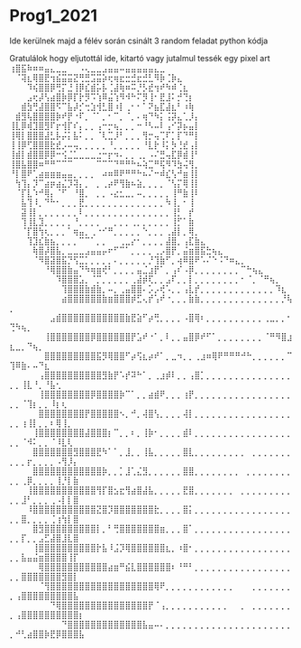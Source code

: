 # Prog1_2021

Ide kerülnek majd a félév során csinált 3 random feladat python kódja






















































































































































































































































Gratulálok hogy eljutottál ide, kitartó vagy jutalmul tessék egy pixel art
⢰⣿⣯⠷⠶⠶⣤⣄⣀⣀⠀⠀⠠⢄⣀⣀⣠⣤⣤⠤⣤⣤⣤⣤⣤⣄⣀
⠀⠈⢽⣆⢿⣿⣟⢲⣮⣭⣭⣝⢛⣛⣩⣭⡵⢖⢶⣖⣒⣚⣖⣚⣃⠻⡷⢈⡷⣄
⠀⠀⠀⠹⢮⣿⣿⡿⢛⡍⣘⢸⡿⣎⣾⡥⡧⢈⣼⢷⠶⠭⡘⡣⣞⢲⠞⠳⠾⢈⣆
⠀⠀⠀⣠⢖⡼⢣⣴⣿⡷⡿⡏⡗⡻⠩⢱⠿⣬⢱⠻⠺⠓⠍⡻⢸⠂⣟⣸⠅⡚⢙⡆
⠀⠀⣾⣳⢛⣼⣿⣿⠫⠉⣧⡼⡊⢒⣱⢺⣃⣿⠰⡇⢀⠂⠂⠁⠝⣦⣏⣼⣆⠃⠰⢷
⠀⣾⣻⢧⣿⣿⣿⣿⡷⠞⡟⠐⠏⡀⠈⠁⡀⠂⠉⡀⠈⡀⠄⢶⠙⠳⡅⢨⡽⣄⢁⡸⡄
⢸⣇⡿⢾⣹⣿⣻⠏⡖⢺⡏⠎⡄⡀⡀⢠⠒⡒⢦⡀⡀⡀⠒⠘⠣⠤⠇⢠⠊⡽⡦⣤⡇
⢸⢿⡇⣿⣿⣿⣼⣃⡧⡬⡅⣧⠅⡀⡀⠈⢇⣉⡸⠃⡀⡀⡀⢻⡒⢤⢉⠏⡁⡏⠙⠛⡇
⢸⢸⡿⢋⣿⣿⣿⣗⣞⡠⠤⢤⡀⡀⡀⡀⡀⠘⡀⡀⡀⡀⡀⠘⣇⡗⠸⡅⡳⢘⣞⢠⡇
⢸⣾⡇⣾⣿⣿⡿⡿⠒⢪⣈⣁⣀⣀⣀⣐⠒⡖⠲⠄⡀⡀⢀⡀⠠⠌⣛⢤⣏⡿⣾⢸⠃
⢸⣿⣧⣿⣿⠶⠛⠛⠉⠉⠉⠀⠀⠀⠀⠉⠉⠉⠙⠛⠛⠓⠦⢵⣉⠛⢯⠻⠹⣳⢬⢻⡀
⠘⡇⣿⠟⢁⣴⣶⣶⣶⣤⣤⡀⡀⡀⡀⠀⠴⠶⠿⠟⠛⠛⠓⠦⠌⠒⠾⣎⢣⠚⣶⢸⡇
⠀⢳⢹⡄⡹⠉⣴⡶⣴⣌⡹⢽⡄⡀⠀⡀⢀⡴⠟⢻⣷⠦⣵⡀⡀⡀⡀⠈⢣⡍⢿⢸⡇
⠀⠈⡏⣇⠱⠚⢿⡄⠈⠋⠀⠘⣿⡀⠀⡀⡀⠠⣔⣂⣀⡀⠤⡀⡀⡀⡀⡀⢸⠛⣷⢸⠇
⠀⠀⣧⢹⠸⡀⠙⠓⠂⡀⡀⡀⣟⡀⡀⡀⡀⡀⡀⡀⡀⡀⡀⡀⡀⡀⡀⠳⢸⡀⠂⢸
⠀⠀⣽⢸⡇⡀⡀⡀⡀⡀⡀⡀⠇⡀⡀⡀⡀⡀⡀⡀⡀⡀⡀⡀⡀⡀⡀⡀⢸⡃⠀⡞
⠀⠀⢹⢸⣇⣹⡀⡀⡀⡀⡀⠘⡀⡀⡀⡀⠀⠀⡀⡀⡀⢀⡀⡀⡀⡀⡀⡀⢸⡋⠁⣷
⠀⠀⠈⡏⣿⢳⢆⡀⡀⡀⠁⢶⣤⡀⢀⠐⠊⠛⡀⡀⡀⡀⡀⠑⡀⡀⡀⢀⣼⡇⡀⢿⡀
⠀⠀⠀⢹⣹⣎⣷⣦⡀⡀⡀⡀⠉⠉⠁⡀⡀⠀⠀⢀⣀⡔⠂⡀⡀⡀⡀⣼⣿⡀⢠⣏⣷⣄
⠀⠀⠀⠀⢷⣿⡼⣿⣧⡀⣀⣀⣀⣠⣤⣤⡤⠖⠋⠉⠁⡀⡀⡀⡀⢀⡠⣿⡟⡀⣬⣶⣿⣯⣓⢦⣄
⠀⠀⠀⠀⠈⠻⣿⣽⣿⣯⡙⢫⣉⡁⡀⡀⡀⡀⠄⡀⡀⡀⡀⡀⡘⢹⣷⠋⡀⢴⠿⣿⠟⠡⠌⠑⠨⠙⠶⣄⡀
⠀⠀⠀⠀⠀⠀⠘⢿⣿⣿⣷⣤⠙⠳⢶⣶⢞⠃⡀⡀⡀⡀⣤⣈⣰⡟⠁⡀⢠⠎⠠⡿⡀⡀⡀⡀⡀⡀⡀⡀⠉⠓⢦⣄
⠀⠀⠀⠀⠀⠀⠀⠀⠹⣿⣿⣿⣡⡀⠈⡉⡀⡀⡀⡀⡀⢀⣼⡾⢏⡀⡀⣠⠏⡀⡀⡇⡀⡀⡀⡀⡀⡀⡀⡀⠂⠈⡀⠈⠛⢦⡀
⠀⠀⠀⠀⠀⠀⠀⠀⠀⢹⣿⣿⣿⣷⣾⣷⡀⠤⡀⢀⣤⣿⣿⠄⡡⡠⢞⠡⡀⡀⢠⣇⡞⡀⡀⡀⡀⡀⡀⡀⡀⡀⡀⡀⡀⡀⠹⣆
⠀⠀⠀⠀⠀⠀⠀⠀⠀⣴⣿⣿⣿⣿⣿⣿⣷⣶⣿⣿⣿⡾⣋⢄⡞⢡⠞⠐⡀⡀⡀⣷⣷⡀⡀⡀⡀⡀⡀⡀⡀⡀⡀⡀⡀⡀⡀⡘⢧⡀
⠀⠀⠀⠀⠀⠀⠀⣠⣾⣿⣿⣿⣿⣿⣿⣿⣿⣿⣿⣿⣷⣟⣵⠋⡴⢛⡀⡀⡀⡀⠠⣿⢿⠆⡀⡀⡀⡀⡀⡀⡀⡀⡀⡀⢀⣀⡀⡀⠂⢙⠳⢦⡀
⠀⠀⠀⠀⠀⠀⢸⣿⣿⣿⣿⣿⣿⣿⡿⣿⣿⣿⣿⣿⣿⡟⣡⠞⠐⠁⡀⠇⡀⡀⣤⣿⡿⠞⠋⠁⡀⡀⡀⡀⡀⡀⡀⡀⠈⠛⠻⣿⣰⣆⣀⡀⠙⢦⡀
⠀⠀⠀⠀⠀⠀⣿⣿⣿⣿⣿⣿⣿⣿⣿⣯⡻⢿⣿⣿⠋⡴⢫⣆⡴⠞⠁⡀⣀⠲⡀⡀⢀⣰⠶⢿⠟⠛⠛⠛⠚⠓⡀⡀⡀⡀⡀⡀⠉⢹⠿⣷⠄⠤⠙⣆
⠀⠀⠀⠀⠀⢠⣿⣿⣿⣿⣿⣿⣿⣿⣿⣿⣻⣷⡟⠡⡞⠽⠓⠁⡀⢀⣰⡾⠇⡀⡀⢠⣿⡁⡀⡀⡀⡀⡀⡀⡀⡀⡀⡀⡀⡀⡀⡀⡀⡀⡀⢸⣇⠘⡀⠘⣧⢂
⠀⠀⠀⠀⠀⢸⣿⣿⣿⣿⣿⣿⣿⣿⡿⣿⣿⣿⣿⡷⠉⠁⡀⡀⣴⣾⠟⡀⡀⡀⢰⡟⡀⡀⡀⡀⡀⡀⡀⡀⡀⡀⡀⡀⡀⡀⡀⡀⡀⡀⡀⠈⢹⡆⡀⡀⠸⡆⢆
⠀⠀⠀⠀⠀⣿⣿⣿⣿⣿⣿⣿⣿⡟⣿⣿⣿⣿⣿⠢⡀⠚⡀⢼⣿⢣⡀⡀⡀⡀⢼⡇⡀⡀⡀⡀⡀⡀⡀⡀⡀⡀⡀⡀⡀⡀⡀⡀⡀⡀⡀⢰⢸⡇⡀⡀⠆⢿⢸⡀
⠀⠀⠀⠀⢸⣿⣿⣿⣿⣿⣿⣿⣿⣼⣿⣿⣿⡆⠉⡀⡀⠆⡀⢸⡷⠂⡀⡀⡀⡀⣾⠇⡀⡀⡀⡀⡀⡀⡀⡀⡀⡀⡀⡀⡀⡀⡀⡀⡀⡀⡀⠈⠺⠅⡀⡀⠈⠸⣇⢇
⠀⠀⠀⠀⣿⣿⣿⣿⣿⣿⣿⣻⣿⣿⣿⣟⠳⠁⠁⡀⣸⡀⡀⢸⣧⡀⡀⡀⡀⡀⣿⣇⡀⡀⡀⡀⡀⡀⡀⡀⡀⠀⡀⡀⡀⡀⡀⡀⡀⡀⡀⡀⡖⡀⡀⡀⡀⠠⢻⡸⡄
⠀⠀⠀⠀⣿⣿⣿⣿⣿⣿⣿⣿⣿⣿⣿⣿⡷⡀⡀⡁⣸⢁⣌⣻⡀⡀⡀⡀⡀⡀⣿⣿⡀⡀⡀⡀⡀⡀⡀⡀⠀⡀⡀⡀⡀⡀⡀⡀⡀⡀⡀⢀⡿⡀⡀⡀⡀⢸⡘⡇⣷
⠀⠀⠀⢸⣿⣿⣿⣿⣿⣿⣿⣿⣿⣿⣿⢻⡏⣿⣢⣖⢻⣴⣿⣼⣧⡀⡀⡀⡀⡀⣟⣿⡀⡀⡀⡀⡀⡀⡀⠀⡀⡀⡀⡀⡀⡀⡀⡀⡀⡀⡀⣸⠃⡀⡀⡀⢀⠠⡇⡇⣿
⠀⠀⠀⠸⣿⣿⣿⣿⣿⣿⣿⣿⣿⣿⣿⣝⣿⡹⣿⣿⣿⣿⣿⣿⣿⣗⡀⡀⡀⡀⣿⡅⡀⡀⡀⡀⡀⡀⡀⡀⡀⡀⡀⡀⡀⡀⡀⡀⡀⡀⡀⣿⡀⡀⡀⡀⢈⢰⢳⡇⣿
⠀⠀⠀⠀⣿⣻⣿⣿⣿⣿⣿⣿⣿⣿⣿⡇⡀⠃⢛⣿⣿⣿⣿⣿⣿⣿⣶⡀⡀⡀⣿⠁⡀⡀⡀⡀⡀⡀⡀⡀⡀⡀⡀⡀⡀⡀⡀⡀⡀⡀⡀⡏⡀⡀⣠⣋⣼⣿⣸⣇⣿
⠀⠀⠀⠀⢸⣿⣿⣿⣿⣿⣿⣿⣿⣿⣿⡗⣧⠸⣨⡹⢿⣿⣿⣿⣿⣿⣿⣆⡀⠰⣿⠂⡀⡀⡀⡀⡀⡀⡀⡀⡀⡀⡀⡀⡀⡀⡀⡀⡀⡀⡀⣧⣤⣬⣶⣿⣿⣿⣿⢸⡏
⠀⠀⠀⠀⠀⢿⣿⣿⣿⣿⣿⣿⣿⣿⣿⣿⣿⣴⣶⠛⣮⣇⣿⣿⣿⣿⣿⣿⠆⠘⠛⠃⡀⡀⡀⡀⡀⡀⡀⡀⡀⡀⡀⡀⡀⡀⡀⡀⡀⡀⡀⣿⣿⣿⣿⣿⣿⣿⣻⣿⡇
⠀⠀⠀⠀⠀⠈⢻⣿⣿⣿⣿⣿⣿⣿⣿⣿⣿⣿⣿⣿⣿⣿⣿⣿⣿⢿⠟⡀⡀⡀⡀⡀⡀⡀⡀⡀⡀⡀⡀⠀⠀⠀⡀⡀⡀⡀⡀⡀⡀⡀⢠⣿⣿⣿⣿⣿⣿⣿⣿⣿⣧
⠀⠀⠀⠀⠀⠀⠀⠙⢿⣿⣿⣿⣿⣿⣿⣿⣿⣿⣿⣿⣿⣿⣿⣿⡟⠈⢠⡀⡀⡀⡀⡀⡀⡀⡀⡀⡀⡀⠀⠀⡀⠀⡀⡀⡀⡀⡀⡀⡀⡀⢠⣿⣿⣿⣿⣿⣿⣿⣿⣿⣿⡆
⠀⠀⠀⠀⠀⠀⠀⠀⠀⠙⣿⣿⣿⣿⣿⣿⣿⣿⣿⣿⣿⣿⣿⣧⣤⠤⠄⡀⡀⡀⡀⡀⡀⡀⡀⡀⡀⡀⡀⡀⡀⡀⡀⡀⡀⡀⡀⡀⡀⡀⠚⢃⣴⣿⣿⡷⣟⡿⣿⣿⣿⣧
